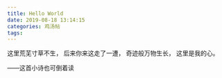 ```yaml
---
title: Hello World
date: 2019-08-18 13:14:15
categories: 鸡汤帖
tags: 
---
```

这里荒芜寸草不生，
后来你来这走了一遭，
奇迹般万物生长，
这里是我的心。

——这首小诗也可倒着读











